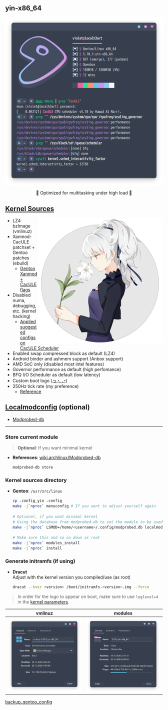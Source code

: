 ## yin-x86_64 <img alt="" align="right" src="https://badges.pufler.dev/visits/owl4ce/yin-x86_64?style=flat-square&label=&color=fa74b2&logo=GitHub&logoColor=white&labelColor=373e4d"/>

<p align="center">
  <img alt="info" align="center" src="./info.png"/>
</p>
<p align="center">🎀 Optimized for multitasking under high load 🎀</p>

## [Kernel Sources](./usr_src_linux)
<img alt="logo" align="right" width="400px" src="./logo.png"/>

- LZ4 bzImage (vmlinuz)
- Xanmod-CacULE patchset + Gentoo patches (ebuild)
  - [Gentoo Xanmod + CacULE flags](https://gitlab.com/src_prepare/src_prepare-overlay/-/tree/master/sys-kernel/xanmod-sources)
- Disabled numa, debugging, etc. (kernel hacking)
  - [Applied suggested configs on CacULE Scheduler](https://github.com/hamadmarri/cacule-cpu-scheduler#suggested-configs)
- Enabled swap compressed block as default (LZ4)
- Android binder and ashmem support (Anbox support)
- AMD SoC only (disabled most intel features)
- Governor performance as default (high perfomance)
- BFQ I/O Scheduler as default (low latency)
- Custom boot logo ([っ◔◡◔](./usr_src_linux/drivers/video/logo/logo_linux_clut224.ppm))
- 250Hz tick rate (my preference)  
  - [Reference](http://repository.gunadarma.ac.id/313/1/Choosing%20The%20Right%20Timer_UG.pdf)

## [Localmodconfig](./home_username_.config) (optional)
- [Modprobed-db](https://github.com/graysky2/modprobed-db)    

---

### Store current module
> **Optional**: If you want minimal kernel
- **References**: [wiki.archlinux/Modprobed-db](https://wiki.archlinux.org/index.php/Modprobed-db)
  ```bash
  modprobed-db store
  ```

### Kernel sources directory
- **Gentoo**: `/usr/src/linux`
  ```bash
  cp .config_yin .config
  make -j`nproc` menuconfig # If you want to adjust yourself again
  
  # Optional, if you want minimal kernel
  # Using the database from modprobed-db to set the module to be used. Adjust <username> to where the database is located.
  make -j`nproc` LSMOD=/home/<username>/.config/modprobed.db localmodconfig
  
  # Make sure this and so on down as root
  make -j`nproc` modules_install
  make -j`nproc` install
  ```

### Generate initramfs (if using)
- **Dracut**  
  Adjust <version> with the kernel version you compiled/use (as root)
  ```bash
  dracut --kver <version> /boot/initramfs-<version>.img --force
  ```
  
> In order for the logo to appear on boot, make sure to use `loglevel=4` in the [kernel parameters](https://wiki.archlinux.org/index.php/Kernel_parameters).

vmlinuz|modules
|--|--|
![](./vmlinuz.png)|![](./modules.png)

[backup_gentoo_config](https://github.com/owl4ce/hold-my-gentoo)
